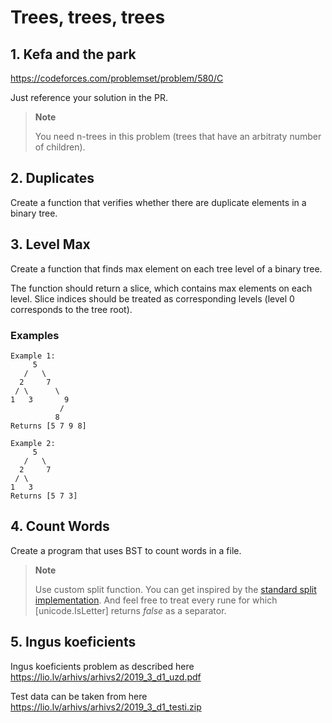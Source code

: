 # Trees, trees, trees

## 1. Kefa and the park

https://codeforces.com/problemset/problem/580/C

Just reference your solution in the PR.

> **Note**
>
> You need n-trees in this problem (trees that have an arbitraty number of children).

## 2. Duplicates

Create a function that verifies whether there are duplicate elements in a binary tree.

## 3. Level Max

Create a function that finds max element on each tree level of a binary tree.

The function should return a slice, which contains max elements on each level. Slice
indices should be treated as corresponding levels (level 0 corresponds to the tree root).

### Examples

```
Example 1:
     5
   /   \
  2     7
 / \      \
1   3       9
           /
          8
Returns [5 7 9 8]

Example 2:
     5
   /   \
  2     7
 / \
1   3
Returns [5 7 3]
```

## 4. Count Words

Create a program that uses BST to count words in a file.

> **Note**
>
> Use custom split function. You can get inspired by the [standard split implementation].
> And feel free to treat every rune for which [unicode.IsLetter] returns $false$ as a separator.

[standard split implementation]: https://cs.opensource.google/go/go/+/refs/tags/go1.19.3:src/strings/strings.go;l=236;drc=e7c56fe9948449a3710b36c22c02d57c215d1c10

[unicode.Letter]: https://pkg.go.dev/unicode#IsLetter

## 5. Ingus koeficients

Ingus koeficients problem as described here https://lio.lv/arhivs/arhivs2/2019_3_d1_uzd.pdf

Test data can be taken from here https://lio.lv/arhivs/arhivs2/2019_3_d1_testi.zip
